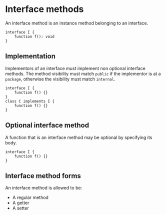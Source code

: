 # Interface methods

An interface method is an instance method belonging to an interface.

```
interface I {
    function f(): void
}
```

## Implementation

Implementors of an interface must implement non optional interface methods. The method visibility must match `public` if the implementor is at a `package`, otherwise the visibility must match `internal`.

```
interface I {
    function f() {}
}
class C implements I {
    function f() {}
}
```

## Optional interface method

A function that is an interface method may be optional by specifying its body.

```
interface I {
    function f() {}
}
```

## Interface method forms

An interface method is allowed to be:

* A regular method
* A getter
* A setter